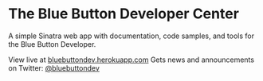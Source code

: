 # The Blue Button Developer Center

A simple Sinatra web app with documentation, code samples, and tools for the Blue Button Developer.

View live at [bluebuttondev.herokuapp.com](http://bluebuttondev.herokuapp.com)
Gets news and announcements on Twitter: [@bluebuttondev](http://twitter.com/bluebuttondev)
